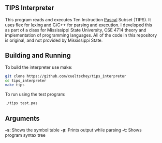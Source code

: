 ## TIPS Interpreter

This program reads and executes Ten Instruction [Pascal](https://en.wikipedia.org/wiki/Pascal_\(programming_language\)) Subset (TIPS). It uses flex for lexing and C/C++ for parsing and execution. I developed this as part of a class for Mississippi State University, CSE 4714 theory and implementation of programming languages. All of the code in this repository is original, and not provided by Mississippi State.

## Building and Running

To build the interpreter use make:

```bash
git clone https://github.com/cueltschey/tips_interpreter
cd tips_interpreter
make tips
```

To run using the test program:
```bash
./tips test.pas
```

## Arguments

**-s**: Shows the symbol table
**-p**: Prints output while parsing
**-t**: Shows program syntax tree
